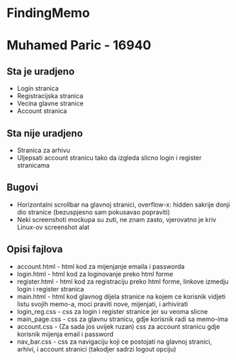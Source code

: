 # FindingMemo
# Muhamed Paric - 16940

## Sta je uradjeno
- Login stranica
- Registracijska stranica
- Vecina glavne stranice
- Account stranica

## Sta nije uradjeno
- Stranica za arhivu
- Uljepsati account stranicu tako da izgleda slicno login i register stranicama

## Bugovi
- Horizontalni scrollbar na glavnoj stranici, overflow-x: hidden sakrije donji dio stranice (bezuspjesno sam pokusavao popraviti)
- Neki screenshoti mockupa su zuti, ne znam zasto, vjerovatno je kriv Linux-ov screenshot alat

## Opisi fajlova
- account.html - html kod za mijenjanje emaila i passworda
- login.html - html kod za loginovanje preko html forme
- register.html - html kod za registraciju preko html forme, linkove izmedju login i register stranica
- main.html - html kod glavnog dijela stranice na kojem ce korisnik vidjeti listu svojih memo-a, moci praviti nove, mijenjati, i arhivirati
- login_reg.css - css za login i register stranice jer su veoma slicne
- main_page.css - css za glavnu stranicu, gdje korisnik radi sa memo-ima
- account.css - (Za sada jos uvijek ruzan) css za account stranicu gdje korisnik mijenja email i password
- nav_bar.css - css za navigaciju koji ce postojati na glavnoj stranici, arhivi, i account stranici (takodjer sadrzi logout opciju)
